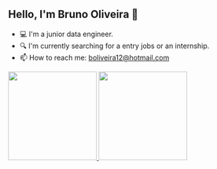 ## Hello, I'm Bruno Oliveira 👋
- 💻 I'm a junior data engineer.
- 🔍 I'm currently searching for a entry jobs or an internship.
- 📫 How to reach me: boliveira12@hotmail.com

 <div>
  <a href="https://www.linkedin.com/in/bruno-oliveira-4437341a0/">
  <img height="180em" src="https://github-readme-stats.vercel.app/api?username=boliveira12&show_icons=true&theme=dracula&include_all_commits=true&count_private=true"/>
  <img height="180em" src="https://github-readme-stats.vercel.app/api/top-langs/?username=boliveira12&layout=compact&langs_count=7&theme=dracula"/>
</div>
